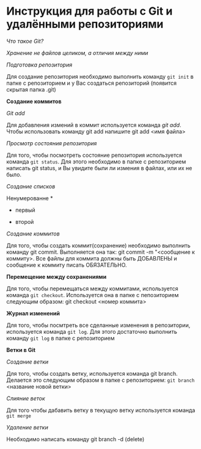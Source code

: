 # Инструкция для работы с Git и удалёнными репозиториями

*Что такое Git?*

*Хранение не файлов целиком, а отличия между ними*

*Подготовка репозитория*

Для создание репозитория необходимо выполнить команду `git init` в папке с репозиторием и у Вас создаться репозиторий (появится скрытая папка .git)

**Создание коммитов**

*Git add*

Для добавления измений в коммит используется команда *git add*. Чтобы использовать команду git add напишите git add <имя файла>

*Просмотр состояния репозитория*

Для того, чтобы посмотреть состояние репозитория используется команда `git status`. Для этого необходимо в папке с репозиторием написать git status, и Вы увидите были ли измения в файлах, или их не было. 

*Создание списков*

Ненумерованне * 

* первый 

* второй

*Создание коммитов*

Для того, чтобы создать коммит(сохранение) необходимо выполнить команду git commit. Выполняется она так: git commit -m "<сообщение к коммиту>. Все файлы для коммита должны быть ДОБАВЛЕНЫ и сообщение к коммиту писать ОБЯЗАТЕЛЬНО.

**Перемещение между сохранениями**

Для того, чтобы перемещаться между коммитами, используется команда `git checkout`. Используется она в папке с пепозиторием следующим образом: git checkout <номер коммита>

**Журнал изменений**

Для того, чтобы посмтреть все сделанные изменения в репозитории, используется команда `git log`. Для этого достаточно выполнить команду `git log` в папке с репозиторием

**Ветки в Git**

*Создание ветки*

Для того, чтобы создать ветку, используется команда git branch. Делается это следующим образом в папке с репозиторием: `git branch` <название новой ветки>

*Слияние веток*

Для того чтобы дабавить ветку в текущую ветку используется команда `git merge`

*Удаление ветки*

Необходимо написать команду git branch -d (delete)
